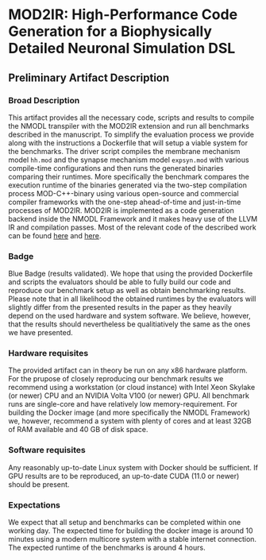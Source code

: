 
# MOD2IR: High-Performance Code Generation for a Biophysically Detailed Neuronal Simulation DSL

## Preliminary Artifact Description

### Broad Description

This artifact provides all the necessary code, scripts and results to compile the NMODL transpiler
with the MOD2IR extension and run all benchmarks described in the manuscript. To simplify the
evaluation process we provide along with the instructions a Dockerfile that will setup a viable
system for the benchmarks. The driver script compiles the membrane mechanism model `hh.mod` and the
synapse mechanism model `expsyn.mod` with various compile-time configurations and then runs the
generated  binaries comparing their runtimes. More specifically the benchmark compares the execution
runtime of the binaries generated via the two-step compilation process MOD-C++-binary using various
open-source and commercial compiler frameworks with the one-step ahead-of-time and just-in-time
processes of MOD2IR.
MOD2IR is implemented as a code generation backend inside the NMODL Framework and it makes heavy
use of the LLVM IR and compilation passes. Most of the relevant code of the described work can be
found [here](https://github.com/BlueBrain/nmodl/tree/llvm/src/codegen/llvm) and
[here](https://github.com/BlueBrain/nmodl/tree/llvm/test/benchmark).

### Badge

Blue Badge (results validated). We hope that using the provided Dockerfile and scripts the
evaluators should be able to fully build our code and reproduce our benchmark setup as well as
obtain benchmarking results. Please note that in all likelihood the obtained runtimes by the
evaluators will slightly differ from the presented results in the paper as they heavily depend on
the used hardware and system software. We believe, however, that the results should nevertheless be
qualitiatively the same as the ones we have presented.

### Hardware requisites

The provided artifact can in theory be run on any x86 hardware platform. For the prupose of closely
reproducing our benchmark results we recommend using a workstation (or cloud instance) with Intel Xeon
Skylake (or newer) CPU and an NVIDIA Volta V100 (or newer) GPU. All benchmark runs are single-core
and have relatively low memory-requirement. For building the Docker image (and more specifically the
NMODL Framework) we, however, recommend a system with plenty of cores and at least 32GB of RAM
available and 40 GB of disk space.

### Software requisites

Any reasonably up-to-date Linux system with Docker should be sufficient. If GPU results are to be
reproduced, an up-to-date CUDA (11.0 or newer) should be present.


### Expectations

We expect that all setup and benchmarks can be completed within one working day. The expected time for building
the docker image is around 10 minutes using a modern multicore system with a stable internet connection.
The expected runtime of the benchmarks is around 4 hours.
